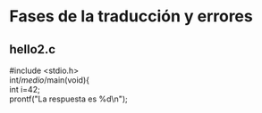 # Fases de la traducción y errores  

## hello2.c  
#include <stdio.h>  
int/*medio*/main(void){  
int i=42;  
prontf("La respuesta es %d\n");  
